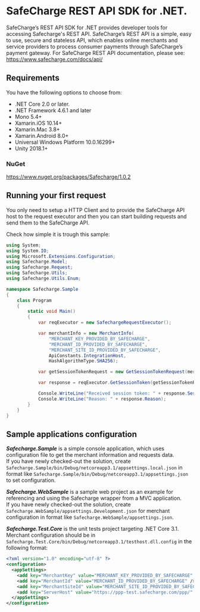 # SafeCharge REST API SDK for .NET.

SafeCharge’s REST API SDK for .NET provides developer tools for accessing Safecharge's REST API. SafeCharge’s REST API is a simple, easy to use, secure and stateless API, which enables online merchants and service providers to process consumer payments through SafeCharge’s payment gateway. For SafeCharge REST API documentation, please see: https://www.safecharge.com/docs/api/


## Requirements

You have the following options to choose from:
- .NET Core 2.0 or later.
- .NET Framework 4.6.1 and later 
- Mono 5.4+
- Xamarin.iOS 10.14+
- Xamarin.Mac 3.8+
- Xamarin.Android 8.0+
- Universal Windows Platform 10.0.16299+
- Unity 2018.1+

### NuGet
https://www.nuget.org/packages/Safecharge/1.0.2

## Running your first request

You only need to setup a HTTP Client and to provide the SafeCharge API host to the request executor and then you can start building requests and send them to the SafeCharge API. 

Check how simple it is trough this sample:

```c#
using System;
using System.IO;
using Microsoft.Extensions.Configuration;
using Safecharge.Model;
using Safecharge.Request;
using Safecharge.Utils;
using Safecharge.Utils.Enum;

namespace Safecharge.Sample
{
    class Program
    {
        static void Main()
        {
            var reqExecutor = new SafechargeRequestExecutor();

            var merchantInfo = new MerchantInfo(
                "MERCHANT_KEY_PROVIDED_BY_SAFECHARGE",
                "MERCHANT_ID_PROVIDED_BY_SAFECHARGE",
                "MERCHANT_SITE_ID_PROVIDED_BY_SAFECHARGE",
                ApiConstants.IntegrationHost,
                HashAlgorithmType.SHA256);

            var getSessionTokenRequest = new GetSessionTokenRequest(merchantInfo);

            var response = reqExecutor.GetSessionToken(getSessionTokenRequest).GetAwaiter().GetResult();

            Console.WriteLine("Received session token: " + response.SessionToken);
            Console.WriteLine("Reason: " + response.Reason);
        }
    }
}

```
## Sample applications configuration

***Safecharge.Sample*** is a simple console application, which uses configuration file to get the merchant information and requests data. <br>
If you have newly checked-out the solution, create `Safecharge.Sample/bin/Debug/netcoreapp3.1/appsettings.local.json` in format like `Safecharge.Sample/bin/Debug/netcoreapp3.1/appsettings.json` to set configuration.

***Safecharge.WebSample***  is a sample web project as an example for referencing and using the Safecharge wrapper from a MVC application. <br>
If you have newly checked-out the solution, create `Safecharge.WebSample/appsettings.Development.json` for merchant configuration in format like `Safecharge.WebSample/appsettings.json`.

***Safecharge.Test.Core*** is the unit tests project targeting .NET Core 3.1. Merchant configuration should be in `Safecharge.Test.Core/bin/Debug/netcoreapp3.1/testhost.dll.config` in the following format:
```xml
<?xml version="1.0" encoding="utf-8" ?>
<configuration>
  <appSettings>
    <add key="MerchantKey" value="MERCHANT_KEY_PROVIDED_BY_SAFECHARGE" />
	<add key="MerchantId" value="MERCHANT_ID_PROVIDED_BY_SAFECHARGE" />
	<add key="MerchantSiteId" value="MERCHANT_SITE_ID_PROVIDED_BY_SAFECHARGE" />
	<add key="ServerHost" value="https://ppp-test.safecharge.com/ppp/" />
  </appSettings>
</configuration>
```
